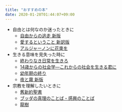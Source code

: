 ```yaml
---
title: "おすすめの本"
date: 2020-01-28T01:44:07+09:00
---
```


- 自由とは何なのか迷ったときに
  -  [自由からの逃走 新版](https://www.amazon.co.jp/dp/4488006515/)
  -  [愛するということ 新訳版](https://www.amazon.co.jp/dp/4314005580/)
  -  [アルジャーノンに花束を](https://www.amazon.co.jp/dp/4150413339/)
- 生きる意味を見失った時に
  - [終わりなき日常を生きろ](https://www.amazon.co.jp/dp/B0794MQD8B/)
  - [14歳からの社会学―これからの社会を生きる君に](https://www.amazon.co.jp/dp/4480430261/)
  - [幼年期の終り](https://www.amazon.co.jp/dp/B00APBGAXK/)
  - [夜と霧 新版](https://www.amazon.co.jp/dp/4622039702/)
- 宗教を理解したいときに
  - [舊新約聖書](https://www.amazon.co.jp/dp/4820212354)
  - [ブッダの真理のことば・感興のことば](https://www.amazon.co.jp/dp/4003330218)
  - [龍樹](https://www.amazon.co.jp/dp/4061595482)
